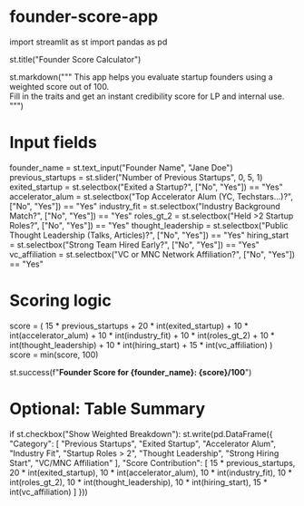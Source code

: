 # founder-score-app
import streamlit as st
import pandas as pd

st.title("Founder Score Calculator")

st.markdown("""
This app helps you evaluate startup founders using a weighted score out of 100.  
Fill in the traits and get an instant credibility score for LP and internal use.
""")

# Input fields
founder_name = st.text_input("Founder Name", "Jane Doe")
previous_startups = st.slider("Number of Previous Startups", 0, 5, 1)
exited_startup = st.selectbox("Exited a Startup?", ["No", "Yes"]) == "Yes"
accelerator_alum = st.selectbox("Top Accelerator Alum (YC, Techstars...)?", ["No", "Yes"]) == "Yes"
industry_fit = st.selectbox("Industry Background Match?", ["No", "Yes"]) == "Yes"
roles_gt_2 = st.selectbox("Held >2 Startup Roles?", ["No", "Yes"]) == "Yes"
thought_leadership = st.selectbox("Public Thought Leadership (Talks, Articles)?", ["No", "Yes"]) == "Yes"
hiring_start = st.selectbox("Strong Team Hired Early?", ["No", "Yes"]) == "Yes"
vc_affiliation = st.selectbox("VC or MNC Network Affiliation?", ["No", "Yes"]) == "Yes"

# Scoring logic
score = (
    15 * previous_startups +
    20 * int(exited_startup) +
    10 * int(accelerator_alum) +
    10 * int(industry_fit) +
    10 * int(roles_gt_2) +
    10 * int(thought_leadership) +
    10 * int(hiring_start) +
    15 * int(vc_affiliation)
)
score = min(score, 100)

st.success(f"**Founder Score for {founder_name}: {score}/100**")

# Optional: Table Summary
if st.checkbox("Show Weighted Breakdown"):
    st.write(pd.DataFrame({
        "Category": [
            "Previous Startups", "Exited Startup", "Accelerator Alum", "Industry Fit",
            "Startup Roles > 2", "Thought Leadership", "Strong Hiring Start", "VC/MNC Affiliation"
        ],
        "Score Contribution": [
            15 * previous_startups,
            20 * int(exited_startup),
            10 * int(accelerator_alum),
            10 * int(industry_fit),
            10 * int(roles_gt_2),
            10 * int(thought_leadership),
            10 * int(hiring_start),
            15 * int(vc_affiliation)
        ]
    }))
